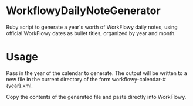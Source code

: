 # WorkflowyDailyNoteGenerator
Ruby script to generate a year's worth of WorkFlowy daily notes, using official WorkFlowy dates as bullet titles, organized by year and month.

# Usage
Pass in the year of the calendar to generate.  The output will be written to a new file in the current directory of the form workflowy-calendar-#{year}.xml.

Copy the contents of the generated file and paste directly into WorkFlowy.

